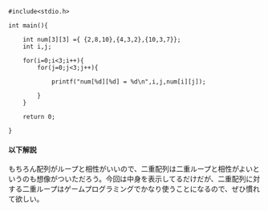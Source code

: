 ```
#include<stdio.h>

int main(){
	
	int num[3][3] ={ {2,8,10},{4,3,2},{10,3,7}};
	int i,j;
	
	for(i=0;i<3;i++){
		for(j=0;j<3;j++){
			
			printf("num[%d][%d] = %d\n",i,j,num[i][j]);
			
		}
	}
	
	return 0;
	
}
```

#### 以下解説

もちろん配列がループと相性がいいので、二重配列は二重ループと相性がよいというのも想像がついただろう。今回は中身を表示してるだけだが、二重配列に対する二重ループはゲームプログラミングでかなり使うことになるので、ぜひ慣れて欲しい。
